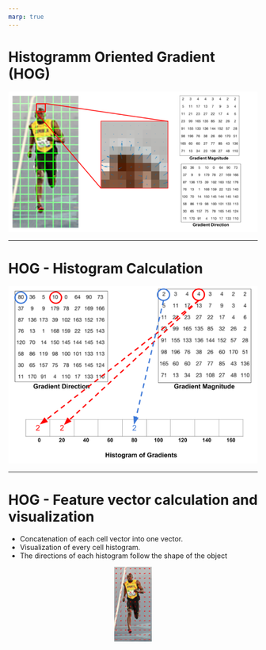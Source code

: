 ```yaml
---
marp: true
---
```


# Histogramm Oriented Gradient (HOG)

![](/assets/images/hog-cell-gradients-768x432.png)

------

# HOG - Histogram Calculation

![](/assets/images/hog-histogram-1.png)

------

# HOG - Feature vector calculation and visualization

- Concatenation of each cell vector into one vector.
- Visualization of every cell histogram.
- The directions of each histogram follow the shape of the object
<div style="text-align: center;margin-top: 2%;">
<img width="15%" src="/assets/images/hog-visualization.png">
<div/>